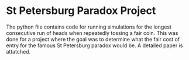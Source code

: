 # St Petersburg Paradox Project
The python file contains code for running simulations for the longest consecutive run of heads when repeatedly tossing a fair coin. This was done for a project where the goal was to determine what the fair cost of entry for the famous St Petersburg paradox would be. A detailed paper is attatched.


